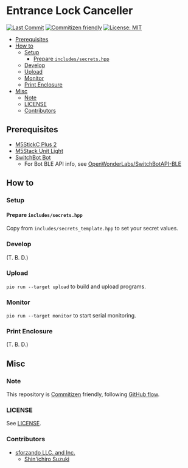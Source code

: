 # Entrance Lock Canceller

[![Last Commit](https://img.shields.io/github/last-commit/shin-sforzando/elc)](https://github.com/shin-sforzando/elc/graphs/commit-activity)
[![Commitizen friendly](https://img.shields.io/badge/commitizen-friendly-brightgreen.svg)](http://commitizen.github.io/cz-cli/)
[![License: MIT](https://img.shields.io/badge/License-MIT-blue.svg)](https://opensource.org/licenses/MIT)

- [Prerequisites](#prerequisites)
- [How to](#how-to)
  - [Setup](#setup)
    - [Prepare `includes/secrets.hpp`](#prepare-includessecretshpp)
  - [Develop](#develop)
  - [Upload](#upload)
  - [Monitor](#monitor)
  - [Print Enclosure](#print-enclosure)
- [Misc](#misc)
  - [Note](#note)
  - [LICENSE](#license)
  - [Contributors](#contributors)

## Prerequisites

- [M5StickC Plus 2](https://docs.m5stack.com/en/core/M5StickC%20PLUS2)
- [M5Stack Unit Light](https://docs.m5stack.com/en/unit/LIGHT)
- [SwitchBot Bot](https://www.switchbot.jp/products/switchbot-bot)
  - For Bot BLE API info, see [OpenWonderLabs/SwitchBotAPI-BLE](https://github.com/OpenWonderLabs/SwitchBotAPI-BLE/blob/latest/devicetypes/bot.md)

## How to

### Setup

#### Prepare `includes/secrets.hpp`

Copy from `includes/secrets_template.hpp` to set your secret values.

### Develop

(T. B. D.)

### Upload

`pio run --target upload` to build and upload programs.

### Monitor

`pio run --target monitor` to start serial monitoring.

### Print Enclosure

(T. B. D.)

## Misc

### Note

This repository is [Commitizen](https://commitizen.github.io/cz-cli/) friendly, following [GitHub flow](https://docs.github.com/en/get-started/quickstart/github-flow).

### LICENSE

See [LICENSE](./LICENSE).

### Contributors

- [sforzando LLC. and Inc.](https://sforzando.co.jp/)
  - [Shin'ichiro Suzuki](https://github.com/shin-sforzando)
